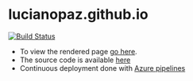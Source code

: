 # lucianopaz.github.io

[![Build Status](https://dev.azure.com/lucianopazneuro/lucianopazneuro/_apis/build/status/lucianopaz.my_website_source?branchName=master)](https://dev.azure.com/lucianopazneuro/lucianopazneuro/_build/latest?definitionId=2&branchName=master)

- To view the rendered page [go here](https://lucianopaz.github.io/).
- The source code is available [here](https://github.com/lucianopaz/my_website_source)
- Continuous deployment done with [Azure pipelines](https://dev.azure.com/lucianopazneuro/lucianopazneuro/_build/latest?definitionId=2&branchName=master)

